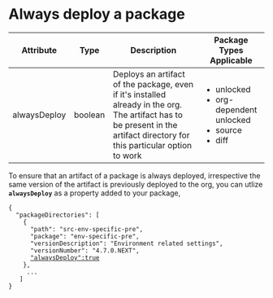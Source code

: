 # Always deploy a package



| Attribute    | Type    | Description                                                                                                                                                                | Package Types Applicable                                                               |
| ------------ | ------- | -------------------------------------------------------------------------------------------------------------------------------------------------------------------------- | -------------------------------------------------------------------------------------- |
| alwaysDeploy | boolean | Deploys an artifact of the package, even if it's installed already in the org. The artifact has to be present in the artifact directory for this particular option to work | <ul><li>unlocked </li><li>org-dependent unlocked</li><li>source</li><li>diff</li></ul> |



To ensure that an artifact of a package is always deployed, irrespective the same version of the artifact is previously deployed to the org, you can utlize  **`alwaysDeploy`** as a property added to your package,&#x20;



<pre><code>{
  "packageDirectories": [
    {
      "path": "src-env-specific-pre",
      "package": "env-specific-pre",
      "versionDescription": "Environment related settings",
      "versionNumber": "4.7.0.NEXT",
      <a data-footnote-ref href="#user-content-fn-1">"alwaysDeploy":true</a>
    },
     ...
   ]
}
</code></pre>



[^1]: add alwaysDeploy to your package descriptors
